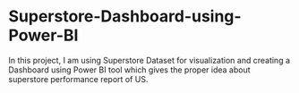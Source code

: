 # Superstore-Dashboard-using-Power-BI
In this project, I am using Superstore Dataset for visualization and creating a Dashboard using Power BI tool which gives the proper idea about superstore performance report of US.
